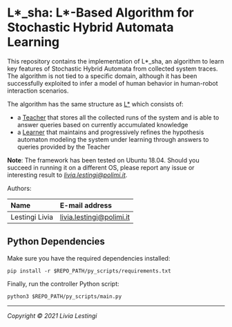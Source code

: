 L*_sha: L*-Based Algorithm for Stochastic Hybrid Automata Learning 
====================================

This repository contains the implementation of L\*_sha, an algorithm to learn key features
of Stochastic Hybrid Automata from collected system traces.
The algorithm is not tied to a specific domain, although it has been successfully exploited
to infer a model of human behavior in human-robot interaction scenarios.

The algorithm has the same structure as [L\*][angluin] which consists of:
- a [Teacher](it/polimi/hri_learn/lstar_sha) that stores all the collected runs of the system and is able to answer queries based on currently accumulated knowledge 
- a [Learner](it/polimi/hri_learn/lstar_sha) that maintains and progressively refines the hypothesis automaton modeling the system under learning through answers to queries provided by the Teacher

**Note**: The framework has been tested on Ubuntu 18.04. Should you succeed in running it
on a different OS, please report any issue or interesting result to *livia.lestingi@polimi.it*.

Authors:

| Name              | E-mail address           |
|:----------------- |:-------------------------|
| Lestingi Livia    | livia.lestingi@polimi.it |


Python Dependencies
-----------

Make sure you have the required dependencies installed:

	pip install -r $REPO_PATH/py_scripts/requirements.txt

Finally, run the controller Python script:

	python3 $REPO_PATH/py_scripts/main.py
	
---

*Copyright &copy; 2021 Livia Lestingi*

[angluin]: https://doi.org/10.1016/0890-5401(87)90052-6
[vrep]: https://coppeliarobotics.com/downloads
[ros]: http://wiki.ros.org/melodic/Installation
[rosint]: https://www.coppeliarobotics.com/helpFiles/en/rosInterf.htm
